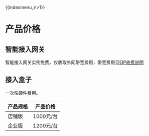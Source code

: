 {{indexmenu_n>1}}

# 产品价格

## 智能接入网关

智能接入网关实例免费，仅收取外网带宽费用，带宽费用见[EIP收费说明](/network/unet/eip_price)

## 接入盒子

一次性硬件费用。

| 产品规格 | 产品价格    |
| ---- | ------- |
| 店铺版  | 1000元/台 |
| 企业版  | 1200元/台 |
